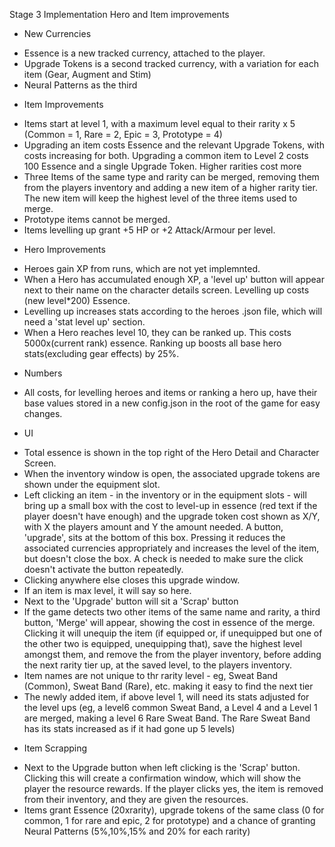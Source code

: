 Stage 3 Implementation
Hero and Item improvements

* New Currencies
 - Essence is a new tracked currency, attached to the player. 
 - Upgrade Tokens is a second tracked currency, with a variation for each item (Gear, Augment and Stim)
 - Neural Patterns as the third
* Item Improvements
 - Items start at level 1, with a maximum level equal to their rarity x 5 (Common = 1, Rare = 2, Epic = 3, Prototype = 4)
 - Upgrading an item costs Essence and the relevant Upgrade Tokens, with costs increasing for both. Upgrading a common item to Level 2 costs 100 Essence and a single Upgrade Token. Higher rarities cost more
 - Three Items of the same type and rarity can be merged, removing them from the players inventory and adding a new item of a higher rarity tier. The new item will keep the highest level of the three items used to merge.
 - Prototype items cannot be merged.
 - Items levelling up grant +5 HP or +2 Attack/Armour per level.
* Hero Improvements
 - Heroes gain XP from runs, which are not yet implemnted. 
 - When a Hero has accumulated enough XP, a 'level up' button will appear next to their name on the character details screen. Levelling up costs (new level*200) Essence.
 - Levelling up increases stats according to the heroes .json file, which will need a 'stat level up' section.
 - When a Hero reaches level 10, they can be ranked up. This costs 5000x(current rank) essence. Ranking up boosts all base hero stats(excluding gear effects) by 25%.
* Numbers
 - All costs, for levelling heroes and items or ranking a hero up, have their base values stored in a new config.json in the root of the game for easy changes.
* UI
 - Total essence is shown in the top right of the Hero Detail and Character Screen.
 - When the inventory window is open, the associated upgrade tokens are shown under the equipment slot.
 - Left clicking an item - in the inventory or in the equipment slots - will bring up a small box with the cost to level-up in essence (red text if the player doesn't have enough) and the upgrade token cost shown as X/Y, with X the players amount and Y the amount needed. A button, 'upgrade', sits at the bottom of this box. Pressing it reduces the associated currencies appropriately and increases the level of the item, but doesn't close the box. A check is needed to make sure the click doesn't activate the button repeatedly.
 - Clicking anywhere else closes this upgrade window.
 - If an item is max level, it will say so here.
 - Next to the 'Upgrade' button will sit a 'Scrap' button
 - If the game detects two other items of the same name and rarity, a third  button, 'Merge' will appear, showing the cost in essence of the merge. Clicking it will unequip the item (if equipped or, if unequipped but one of the other two is equipped, unequipping that), save the highest level amongst them, and remove the from the player inventory, before adding the next rarity tier up, at the saved level, to the players inventory.
 - Item names are not unique to thr rarity level - eg, Sweat Band (Common), Sweat Band (Rare), etc. making it easy to find the next tier
 - The newly added item, if above level 1, will need its stats adjusted for the level ups (eg, a level6 common Sweat Band, a Level 4 and a Level 1 are merged, making a level 6 Rare Sweat Band. The Rare Sweat Band has its stats increased as if it had gone up 5 levels)
* Item Scrapping
 - Next to the Upgrade button when left clicking is the 'Scrap' button. Clicking this will create a confirmation window, which will show the player the resource rewards. If the player clicks yes, the item is removed from their inventory, and they are given the resources.
 - Items grant Essence (20xrarity), upgrade tokens of the same class (0 for common, 1 for rare and epic, 2 for prototype) and a chance of granting Neural Patterns (5%,10%,15% and 20% for each rarity)